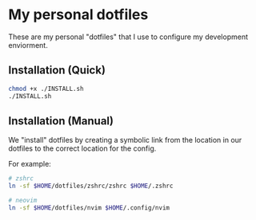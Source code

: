 # My personal dotfiles

These are my personal "dotfiles" that I use to configure my development enviorment.

## Installation (Quick)

```bash
chmod +x ./INSTALL.sh
./INSTALL.sh
```

## Installation (Manual)

We "install" dotfiles by creating a symbolic link from the location in our dotfiles to the correct location for the config. 

For example:

```bash
# zshrc
ln -sf $HOME/dotfiles/zshrc/zshrc $HOME/.zshrc

# neovim
ln -sf $HOME/dotfiles/nvim $HOME/.config/nvim

```


